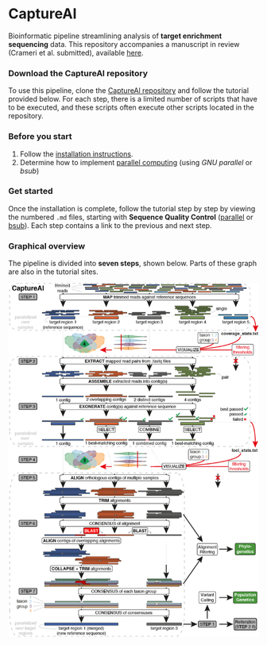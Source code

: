 # CaptureAl
Bioinformatic pipeline streamlining analysis of **target enrichment sequencing** data. This repository accompanies a manuscript in review (Crameri et al. submitted), available [here](https://www.biorxiv.org/content/10.1101/2021.12.07.471551v1).

### Download the CaptureAl repository
To use this pipeline, clone the [CaptureAl repository](https://github.com/scrameri/CaptureAl) and follow the tutorial provided below. For each step, there is a limited number of scripts that have to be executed, and these scripts often execute other scripts located in the repository.

### Before you start
1) Follow the [installation instructions](https://github.com/scrameri/CaptureAl/blob/master/Install.md).
2) Determine how to implement [parallel computing](https://github.com/scrameri/CaptureAl/blob/master/Parallelize.md) (using *GNU parallel* or *bsub*)

### Get started
Once the installation is complete, follow the tutorial step by step by viewing the numbered `.md` files, starting with **Sequence Quality Control** ([parallel](https://github.com/scrameri/CaptureAl/blob/master/tutorial/parallel/Step0.1_Sequence_Quality_Control.md) or [bsub](https://github.com/scrameri/CaptureAl/blob/master/tutorial/bsub/Step0.1_Sequence_Quality_Control.md)). Each step contains a link to the previous and next step.

### Graphical overview
The pipeline is divided into **seven steps**, shown below. Parts of these graph are also in the tutorial sites.

![CaptureAl.png](https://raw.githubusercontent.com/scrameri/CaptureAl/master/CaptureAl.png)

